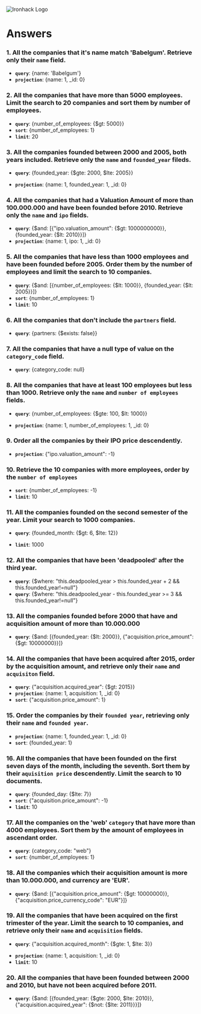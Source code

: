 ![Ironhack Logo](https://i.imgur.com/1QgrNNw.png)

# Answers

### 1. All the companies that it's name match 'Babelgum'. Retrieve only their `name` field.

- **`query`**: {name: 'Babelgum'}
- **`projection`**: {name: 1, _id: 0}


### 2. All the companies that have more than 5000 employees. Limit the search to 20 companies and sort them by **number of employees**.

- **`query`**: {number_of_employees: {$gt: 5000}}
- **`sort`**: {number_of_employees: 1}
- **`limit`**: 20


### 3. All the companies founded between 2000 and 2005, both years included. Retrieve only the `name` and `founded_year` fileds.

- **`query`**: {founded_year: {$gte: 2000, $lte: 2005}}
<!-- {$and: [{founded_year: {$gte: 2000}}, {founded_year: {$lte: 2005}}]} -->
- **`projection`**: {name: 1, founded_year: 1, _id: 0}


### 4. All the companies that had a Valuation Amount of more than 100.000.000 and have been founded before 2010. Retrieve only the `name` and `ipo` fields.

- **`query`**: {$and: [{"ipo.valuation_amount": {$gt: 1000000000}}, {founded_year: {$lt: 2010}}]}
- **`projection`**: {name: 1, ipo: 1, _id: 0}


### 5. All the companies that have less than 1000 employees and have been founded before 2005. Order them by the number of employees and limit the search to 10 companies.

- **`query`**: {$and: [{number_of_employees: {$lt: 1000}}, {founded_year: {$lt: 2005}}]}
- **`sort`**: {number_of_employees: 1}
- **`limit`**: 10


### 6. All the companies that don't include the `partners` field.

- **`query`**: {partners: {$exists: false}}
<!-- {partners: null} -->


### 7. All the companies that have a null type of value on the `category_code` field.

- **`query`**: {category_code: null}


### 8. All the companies that have at least 100 employees but less than 1000. Retrieve only the `name` and `number of employees` fields.

- **`query`**: {number_of_employees: {$gte: 100, $lt: 1000}}
<!-- {$and: [{number_of_employees: {$gte: 100}}, {number_of_employees: {$lt: 1000}}]} -->
- **`projection`**: {name: 1, number_of_employees: 1, _id: 0}


### 9. Order all the companies by their IPO price descendently.

- **`projection`**: {"ipo.valuation_amount": -1}


### 10. Retrieve the 10 companies with more employees, order by the `number of employees`

- **`sort`**: {number_of_employees: -1}
- **`limit`**: 10


### 11. All the companies founded on the second semester of the year. Limit your search to 1000 companies.

- **`query`**: {founded_month: {$gt: 6, $lte: 12}}
<!-- {$and: [{founded_month: {$gt: 6}}, {founded_month: {$lte: 12}}]} -->
- **`limit`**: 1000


### 12. All the companies that have been 'deadpooled' after the third year.

- **`query`**: {$where: "this.deadpooled_year > this.founded_year + 2 && this.founded_year!=null"}
- **`query`**: {$where: "this.deadpooled_year - this.founded_year >= 3 && this.founded_year!=null"}


<!-- TESTING -->
<!-- db.records.aggregate([
  {"$project": {
    "life": {$subtract: ["$deadpooled_year", "$founded_year"]}
  }},
  {"$match": { "life": { "$gte": 3 } }}
]) -->
<!-- {$and: [{{"$project": {"life": {$subtract: ["$deadpooled_year", "$founded_year"]}}}, {"$match": { "life": { "$gte": 3 } }}]} -->
<!-- {$project: {$expr: {$gte: [{$subtract: ["$deadpooled_year", "$founded_year"]}, 3]}}} -->
<!-- {$group: {$expr: {$gte: [{$subtract: ["$deadpooled_year", "$founded_year"]}, 3]}}} -->
<!-- {$group: {$gte: [{$subtract: ["$deadpooled_year", "$founded_year"]}, 3]}} -->
<!-- {$expr: {$gte: [{$subtract: [deadpooled_year, founded_year]}, 3]}} -->
<!-- {$expr: {$gte: [{$subtract: ["deadpooled_year", "founded_year"]}, 3]}} -->
<!-- {$expr: {$gte: [{$subtract: ["$deadpooled_year", "$founded_year"]}, 3]}} -->
<!-- {$expr:{{$subtract: ["$deadpooled_year", "$founded_year"]}: {$gte: 3}}} -->
<!-- { $where: () => { return (deadpooled_year - founded_year) > 3 }} -->
<!-- { $where: function () { return this.deadpooled_year - this.founded_year > 3 }} -->
<!-- {deadpooled_year: {$gt: 3}} -->


### 13. All the companies founded before 2000 that have and acquisition amount of more than 10.000.000

- **`query`**: {$and: [{founded_year: {$lt: 2000}}, {"acquisition.price_amount": {$gt: 10000000}}]}


### 14. All the companies that have been acquired after 2015, order by the acquisition amount, and retrieve only their `name` and `acquisiton` field.

- **`query`**: {"acquisition.acquired_year": {$gt: 2015}}
- **`projection`**:  {name: 1, acquisition: 1, _id: 0}
- **`sort`**: {"acquisition.price_amount": 1}


### 15. Order the companies by their `founded year`, retrieving only their `name` and `founded year`.

- **`projection`**: {name: 1, founded_year: 1, _id: 0}
- **`sort`**: {founded_year: 1}


### 16. All the companies that have been founded on the first seven days of the month, including the seventh. Sort them by their `aquisition price` descendently. Limit the search to 10 documents.

- **`query`**: {founded_day: {$lte: 7}}
- **`sort`**: {"acquisition.price_amount": -1}
- **`limit`**: 10


### 17. All the companies on the 'web' `category` that have more than 4000 employees. Sort them by the amount of employees in ascendant order.

- **`query`**: {category_code: "web"}
- **`sort`**: {number_of_employees: 1}


### 18. All the companies which their acquisition amount is more than 10.000.000, and currency are 'EUR'.

- **`query`**: {$and: [{"acquisition.price_amount": {$gt: 10000000}}, {"acquisition.price_currency_code": "EUR"}]}


### 19. All the companies that have been acquired on the first trimester of the year. Limit the search to 10 companies, and retrieve only their `name` and `acquisition` fields.

- **`query`**: {"acquisition.acquired_month": {$gte: 1, $lte: 3}}
<!-- {$and: [{"acquisition.acquired_month": {$gte: 1}}, {"acquisition.acquired_month": {$lte: 3}}]} -->
- **`projection`**: {name: 1, acquisition: 1, _id: 0}
- **`limit`**: 10


### 20. All the companies that have been founded between 2000 and 2010, but have not been acquired before 2011.

- **`query`**: {$and: [{founded_year: {$gte: 2000, $lte: 2010}}, {"acquisition.acquired_year": {$not: {$lte: 2011}}}]}
<!-- {$and: [{founded_year: {$gte: 2000}}, {founded_year: {$lte: 2010}}, {"acquisition.acquired_year": {$not: {$lte: 2011}}}]} -->
